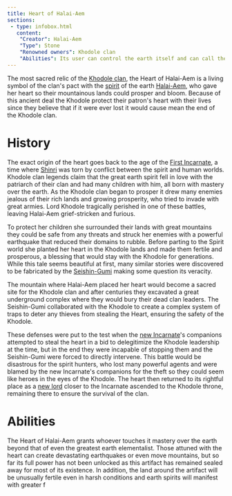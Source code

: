 ```yaml
---
title: Heart of Halai-Aem
sections:
 - type: infobox.html
   content:
    "Creator": Halai-Aem
    "Type": Stone
    "Renowned owners": Khodole clan
    "Abilities": Its user can control the earth itself and can call the power of Halai-Aem to gain powerful blessings or inflict her wrath on their enemies
---
```


The most sacred relic of the [Khodole clan](https://raldamain.com/en/ideas/factions/khodoleclan.html), the Heart of Halai-Aem is a living symbol of the clan's pact with the [spirit](https://raldamain.com/en/creatures/superior%20beings/primal%20spirits/shinri) of the earth [Halai-Aem](https://raldamain.com/en/creatures/superior%20beings/primal%20spirits/shinri/halaiaem.html), who gave her heart so their mountainous lands could prosper and bloom. Because of this ancient deal the Khodole protect their patron's heart with their lives since they believe that if it were ever lost it would cause mean the end of the Khodole clan.

# History

The exact origin of the heart goes back to the age of the [First Incarnate](https://raldamain.com/en/characters/age%20of%20succesion/firstincarnate.html), a time where [Shinri](https://raldamain.com/en/locations/natural/shinri%20region.html) was torn by conflict between the spirit and human worlds. Khodole clan legends claim that the great earth spirit fell in love with the patriarch of their clan and had many children with him, all born with mastery over the earth. As the Khodole clan began to prosper it drew many enemies jealous of their rich lands and growing prosperity, who tried to invade with great armies. Lord Khodole tragically perished in one of these battles, leaving Halai-Aem grief-stricken and furious. 

To protect her children she surrounded their lands with great mountains they could be safe from any threats and struck her enemies with a powerful earthquake that reduced their domains to rubble. Before parting to the Spirit world she planted her heart in the Khodole lands and made them fertile and prosperous, a blessing that would stay with the Khodole for generations. While this tale seems beautiful at first, many similar stories were discovered to be fabricated by the [Seishin-Gumi](https://raldamain.com/en/ideas/factions/seishingumi.html) making some question its veracity.

The mountain where Halai-Aem placed her heart would become a sacred site for the Khodole clan and after centuries they excavated a great underground complex where they would bury their dead clan leaders. The Seishin-Gumi collaborated with the Khodole to create a complex system of traps to deter any thieves from stealing the Heart, ensuring the safety of the Khodole. 

These defenses were put to the test when the [new Incarnate](https://raldamain.com/en/characters/age%20of%20heresy/seigo.html)'s companions attempted to steal the heart in a bid to delegitimize the Khodole leadership at the time, but in the end they were incapable of stopping them and the Seishin-Gumi were forced to directly intervene. This battle would be disastrous for the spirit hunters, who lost many powerful agents and were blamed by the new Incarnate's companions for the theft so they could seem like heroes in the eyes of the Khodole. The heart then returned to its rightful place as a [new lord](https://raldamain.com/en/characters/age%20of%20heresy/chodao.html) closer to the Incarnate ascended to the Khodole throne, remaining there to ensure the survival of the clan.

# Abilities

The Heart of Halai-Aem grants whoever touches it mastery over the earth beyond that of even the greatest earth elementalist. Those attuned with the heart can create devastating earthquakes or even move mountains, but so far its full power has not been unlocked as this artifact has remained sealed away for most of its existence. In addition, the land around the artifact will be unusually fertile even in harsh conditions and earth spirits will manifest with greater f
